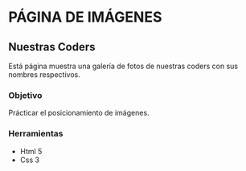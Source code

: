 # PÁGINA DE IMÁGENES

## Nuestras Coders

Está página muestra una galería de fotos de nuestras coders con sus nombres respectivos.

### Objetivo

Prácticar el posicionamiento de imágenes.

### Herramientas

* Html 5
* Css 3